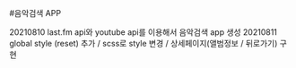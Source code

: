 #음악검색 APP

20210810 last.fm api와 youtube api를 이용해서 음악검색 app 생성
20210811 global style (reset) 추가 / scss로 style 변경 / 상세페이지(앨범정보 / 뒤로가기) 구현
